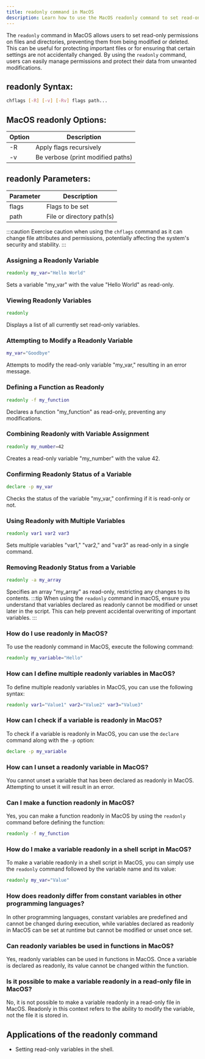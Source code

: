 ```yaml
---
title: readonly command in MacOS
description: Learn how to use the MacOS readonly command to set read-only permissions on files and directories.
---
```


The `readonly` command in MacOS allows users to set read-only permissions on files and directories, preventing them from being modified or deleted. This can be useful for protecting important files or for ensuring that certain settings are not accidentally changed. By using the `readonly` command, users can easily manage permissions and protect their data from unwanted modifications.

## readonly Syntax:
```bash
chflags [-R] [-v] [-Rv] flags path...
```

## MacOS readonly Options:
| Option | Description                    |
|--------|--------------------------------|
| -R     | Apply flags recursively         |
| -v     | Be verbose (print modified paths)  |

## readonly Parameters:
| Parameter | Description                    |
|-----------|--------------------------------|
| flags     | Flags to be set                 |
| path      | File or directory path(s)       |

:::caution
Exercise caution when using the `chflags` command as it can change file attributes and permissions, potentially affecting the system's security and stability.
:::
### Assigning a Readonly Variable
```bash
readonly my_var="Hello World"
```
Sets a variable "my_var" with the value "Hello World" as read-only.

### Viewing Readonly Variables
```bash
readonly
```
Displays a list of all currently set read-only variables.

### Attempting to Modify a Readonly Variable
```bash
my_var="Goodbye"
```
Attempts to modify the read-only variable "my_var," resulting in an error message.

### Defining a Function as Readonly
```bash
readonly -f my_function
```
Declares a function "my_function" as read-only, preventing any modifications.

### Combining Readonly with Variable Assignment
```bash
readonly my_number=42
```
Creates a read-only variable "my_number" with the value 42.

### Confirming Readonly Status of a Variable
```bash
declare -p my_var
```
Checks the status of the variable "my_var," confirming if it is read-only or not.

### Using Readonly with Multiple Variables
```bash
readonly var1 var2 var3
```
Sets multiple variables "var1," "var2," and "var3" as read-only in a single command.

### Removing Readonly Status from a Variable
```bash
readonly -a my_array
```
Specifies an array "my_array" as read-only, restricting any changes to its contents.
:::tip
When using the `readonly` command in macOS, ensure you understand that variables declared as readonly cannot be modified or unset later in the script. This can help prevent accidental overwriting of important variables.
:::

### How do I use readonly in MacOS?
To use the readonly command in MacOS, execute the following command:
```bash
readonly my_variable="Hello"
```

### How can I define multiple readonly variables in MacOS?
To define multiple readonly variables in MacOS, you can use the following syntax:
```bash
readonly var1="Value1" var2="Value2" var3="Value3"
```

### How can I check if a variable is readonly in MacOS?
To check if a variable is readonly in MacOS, you can use the `declare` command along with the `-p` option:
```bash
declare -p my_variable
```

### How can I unset a readonly variable in MacOS?
You cannot unset a variable that has been declared as readonly in MacOS. Attempting to unset it will result in an error.

### Can I make a function readonly in MacOS?
Yes, you can make a function readonly in MacOS by using the `readonly` command before defining the function:
```bash
readonly -f my_function
```

### How do I make a variable readonly in a shell script in MacOS?
To make a variable readonly in a shell script in MacOS, you can simply use the `readonly` command followed by the variable name and its value:
```bash
readonly my_var="Value"
```

### How does readonly differ from constant variables in other programming languages?
In other programming languages, constant variables are predefined and cannot be changed during execution, while variables declared as readonly in MacOS can be set at runtime but cannot be modified or unset once set.

### Can readonly variables be used in functions in MacOS?
Yes, readonly variables can be used in functions in MacOS. Once a variable is declared as readonly, its value cannot be changed within the function.

### Is it possible to make a variable readonly in a read-only file in MacOS?
No, it is not possible to make a variable readonly in a read-only file in MacOS. Readonly in this context refers to the ability to modify the variable, not the file it is stored in.


## Applications of the readonly command

- Setting read-only variables in the shell.